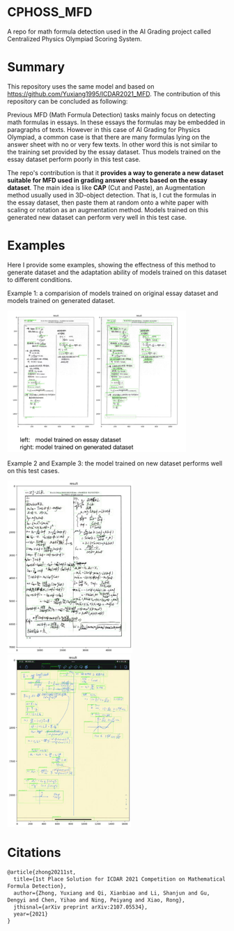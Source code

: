 # CPHOSS_MFD
A repo for math formula detection used in the AI Grading project called Centralized Physics Olympiad Scoring System.


# Summary
This repository uses the same model and based on https://github.com/Yuxiang1995/ICDAR2021_MFD. The contribution of this repository can be concluded as following:

Previous MFD (Math Formula Detection) tasks mainly focus on detecting math formulas in essays. In these essays the formulas may be embedded in paragraphs of texts. However in this case of AI Grading for Physics Olympiad, a common case is that there are many formulas lying on the answer sheet with no or very few texts. In other word this is not similar to the training set provided by the essay dataset. Thus models trained on the essay dataset perform poorly in this test case.

The repo's contribution is that it **provides a way to generate a new dataset suitable for MFD used in grading answer sheets based on the essay dataset**. The main idea is like **CAP** (Cut and Paste), an Augmentation method usually used in 3D-object detection. That is, I cut the formulas in the essay dataset, then paste them at random onto a white paper with scaling or rotation as an augmentation method. Models trained on this generated new dataset can perform very well in this test case.

# Examples
Here I provide some examples, showing the effectness of this method to generate dataset and the adaptation ability of models trained on this dataset to different conditions.

Example 1: a comparision of models trained on original essay dataset and models trained on generated dataset.

<img src="example1.jpeg" style = "zoom:40%;"/>

Example 2 and Example 3: the model trained on new dataset performs well on this test cases.

<img src="example2.jpeg" style = "zoom:40%;"/>
<img src="example3.jpeg" style = "zoom:40%;"/>

# Citations
```shell
@article{zhong20211st,
  title={1st Place Solution for ICDAR 2021 Competition on Mathematical Formula Detection},
  author={Zhong, Yuxiang and Qi, Xianbiao and Li, Shanjun and Gu, Dengyi and Chen, Yihao and Ning, Peiyang and Xiao, Rong},
  jthisnal={arXiv preprint arXiv:2107.05534},
  year={2021}
}

